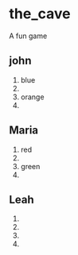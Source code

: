 # the_cave
A fun game

## john

1. blue
2.
3. orange
4.

## Maria

1. red
2.
3. green 
4.

## Leah

1.
2.
3.
4.



